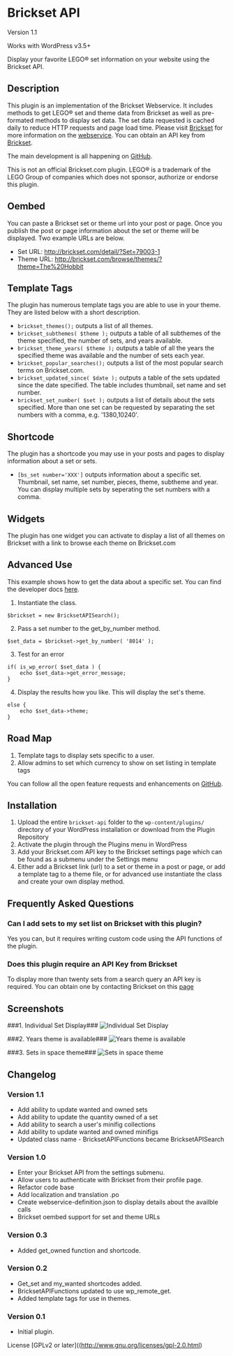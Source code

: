 # Brickset API #

Version 1.1

Works with WordPress v3.5+

Display your favorite LEGO® set information on your website using the Brickset API. 

## Description ##

This plugin is an implementation of the Brickset Webservice. It includes methods to get LEGO® set and theme data from Brickset as well as pre-formated methods to display set data. The set data requested is cached daily to reduce HTTP requests and page load time. Please visit [Brickset](http://brickset.com/) for more information on the [webservice](http://www.brickset.com/webservices). You can obtain an API key from [Brickset](http://brickset.com/contact/).

The main development is all happening on [GitHub](https://github.com/NateJacobs/Brickset-API).

This is not an official Brickset.com plugin. LEGO® is a trademark of the LEGO Group of companies which does not sponsor, authorize or endorse this plugin.

## Oembed ##
You can paste a Brickset set or theme url into your post or page. Once you publish the post or page information about the set or theme will be displayed. Two example URLs are below.

* Set URL: http://brickset.com/detail/?Set=79003-1  
* Theme URL: http://brickset.com/browse/themes/?theme=The%20Hobbit  

## Template Tags ##
The plugin has numerous template tags you are able to use in your theme. They are listed below with a short description.

*	`brickset_themes();` outputs a list of all themes.
*	`brickset_subthemes( $theme );` outputs a table of all subthemes of the theme specified, the number of sets, and years available.
*	`brickset_theme_years( $theme );` outputs a table of all the years the specified theme was available and the number of sets each year.
*	`brickset_popular_searches();` outputs a list of the most popular search terms on Brickset.com.
*	`brickset_updated_since( $date );` outputs a table of the sets updated since the date specified. The table includes thumbnail, set name and set number.
*	`brickset_set_number( $set );` outputs a list of details about the sets specified. More than one set can be requested by separating the set numbers with a comma, e.g. '1380,10240'.

## Shortcode ##
The plugin has a shortcode you may use in your posts and pages to display information about a set or sets.

*	`[bs_set number='XXX']` outputs information about a specific set. Thumbnail, set name, set number, pieces, theme, subtheme and year. You can display multiple sets by seperating the set numbers with a comma.

## Widgets ##
The plugin has one widget you can activate to display a list of all themes on Brickset with a link to browse each theme on Brickset.com

## Advanced Use ##
This example shows how to get the data about a specific set. You can find the developer docs [here](https://github.com/NateJacobs/Brickset-API/wiki).

1. Instantiate the class.
```
$brickset = new BricksetAPISearch();
```

2. Pass a set number to the get_by_number method.
```
$set_data = $brickset->get_by_number( '8014' );
```
3. Test for an error
```
if( is_wp_error( $set_data ) {
	echo $set_data->get_error_message;
}
```

4. Display the results how you like. This will display the set's theme.
```
else {
	echo $set_data->theme;
}
```

## Road Map ##
1. Template tags to display sets specific to a user.
2. Allow admins to set which currency to show on set listing in template tags

You can follow all the open feature requests and enhancements on [GitHub](https://github.com/NateJacobs/Brickset-API/issues?milestone=&page=1&state=open).

## Installation ##

1. Upload the entire `brickset-api` folder to the `wp-content/plugins/` directory of your WordPress installation or download from the Plugin Repository
2. Activate the plugin through the Plugins menu in WordPress
3. Add your Brickset.com API key to the Brickset settings page which can be found as a submenu under the Settings menu
3. Either add a Brickset link (url) to a set or theme in a post or page, or add a template tag to a theme file, or for advanced use instantiate the class and create your own display method.

## Frequently Asked Questions ##

### Can I add sets to my set list on Brickset with this plugin? ###
Yes you can, but it requires writing custom code using the API functions of the plugin.

### Does this plugin require an API Key from Brickset ###
To display more than twenty sets from a search query an API key is required. You can obtain one by contacting Brickset on this [page](http://brickset.com/contact/)

## Screenshots ##
###1. Individual Set Display###
![Individual Set Display](https://raw.github.com/NateJacobs/Brickset-API/master/screenshot-1.png)

###2. Years theme is available###
![Years theme is available](https://raw.github.com/NateJacobs/Brickset-API/master/screenshot-2.png)

###3. Sets in space theme###
![Sets in space theme](https://raw.github.com/NateJacobs/Brickset-API/master/screenshot-3.png)


## Changelog ##

### Version 1.1 ###
*	Add ability to update wanted and owned sets
*	Add ability to update the quantity owned of a set
*	Add ability to search a user's minifig collections
*	Add ability to update wanted and owned minifigs
*	Updated class name - BricksetAPIFunctions became BricksetAPISearch

### Version 1.0 ###
*	Enter your Brickset API from the settings submenu.
*	Allow users to authenticate with Brickset from their profile page.
*	Refactor code base
*	Add localization and translation .po
*	Create webservice-definition.json to display details about the availble calls
*	Brickset oembed support for set and theme URLs

### Version 0.3 ###
*	Added get_owned function and shortcode.

### Version 0.2 ###
*	Get_set and my_wanted shortcodes added.
*	BricksetAPIFunctions updated to use wp_remote_get.
*	Added template tags for use in themes.

### Version 0.1 ###
*	Initial plugin.

License [GPLv2 or later]((http://www.gnu.org/licenses/gpl-2.0.html)
